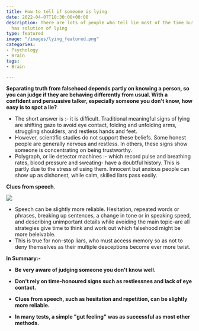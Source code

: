 ```yaml
---
title: How to tell if someone is lying
date: 2022-04-07T18:30:00+00:00
description: There are lots of people who tell lie most of the time but neuroscience
  has solution of lying
type: featured
image: "/images/lying_featured.png"
categories:
- Psychology
- Brain
tags:
- Brain

---
```

**Separating truth from falsehood depends partly on knowing a person, so you can judge if they are behaving differently from usual. With a confident and persuasive talker, especially someone you don't know, how easy is to spot a lie?**

*  The short answer is :- it is difficult. Traditional meaningful signs of lying are shifting gaze to avoid eye contact, folding and unfolding arms, struggling shoulders, and restless hands and feet.
*  However, scientific studies do not support these beliefs. Some honest people are generally nervous and restless. In others, these signs show someone is concentrating on being trustworthy.
*  Polygraph, or lie detector machines :- which record pulse and breathing rates, blood pressure and sweating- have a doubtful history. This is partly due to the stress of using them. Innocent but anxious people can show up as dishonest, while calm, skilled liars pass easily.

**Clues from speech**.

![](/images/lying1.jpg)

* Speech can be slightly more reliable. Hesitation, repeated words or phrases, breaking up sentences, a change in tone or in speaking speed, and describing unimportant details while avoiding the main topic-are all strategies give time to think and work out which falsehood might be more beleivable.
*  This is true for non-stop liars, who must access memory so as not to deny themselves as their multiple desceptions become ever more twist.

**In Summary:-**

*  **Be very aware of judging someone you don't know well.**
*  **Don't rely on time-honoured signs such as restlessnes and lack of eye contact.**
*  **Clues from speech, such as hesitation and repetition, can be slightly more reliable.**


*  **In many tests, a simple "gut feeling" was as successful as most other methods.**